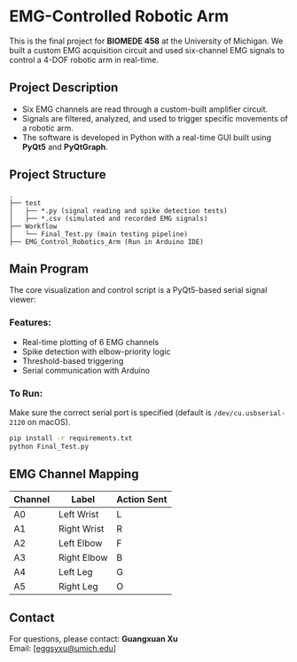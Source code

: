 # EMG-Controlled Robotic Arm

This is the final project for **BIOMEDE 458** at the University of Michigan. We built a custom EMG acquisition circuit and used six-channel EMG signals to control a 4-DOF robotic arm in real-time.

## Project Description
- Six EMG channels are read through a custom-built amplifier circuit.
- Signals are filtered, analyzed, and used to trigger specific movements of a robotic arm.
- The software is developed in Python with a real-time GUI built using **PyQt5** and **PyQtGraph**.

## Project Structure
```
.
├── test
│   ├── *.py (signal reading and spike detection tests)
│   ├── *.csv (simulated and recorded EMG signals)
├── Workflow
│   └── Final_Test.py (main testing pipeline)
├── EMG_Control_Robotics_Arm (Run in Arduino IDE)
```


## Main Program
The core visualization and control script is a PyQt5-based serial signal viewer:

### Features:
- Real-time plotting of 6 EMG channels
- Spike detection with elbow-priority logic
- Threshold-based triggering
- Serial communication with Arduino

### To Run:
Make sure the correct serial port is specified (default is `/dev/cu.usbserial-2120` on macOS).
```bash
pip install -r requirements.txt
python Final_Test.py
```

## EMG Channel Mapping
| Channel | Label          | Action Sent |
|---------|----------------|-------------|
| A0      | Left Wrist     | L           |
| A1      | Right Wrist    | R           |
| A2      | Left Elbow     | F           |
| A3      | Right Elbow    | B           |
| A4      | Left Leg       | G           |
| A5      | Right Leg      | O           |

## Contact
For questions, please contact: **Guangxuan Xu**  
Email: [eggsyxu@umich.edu]




